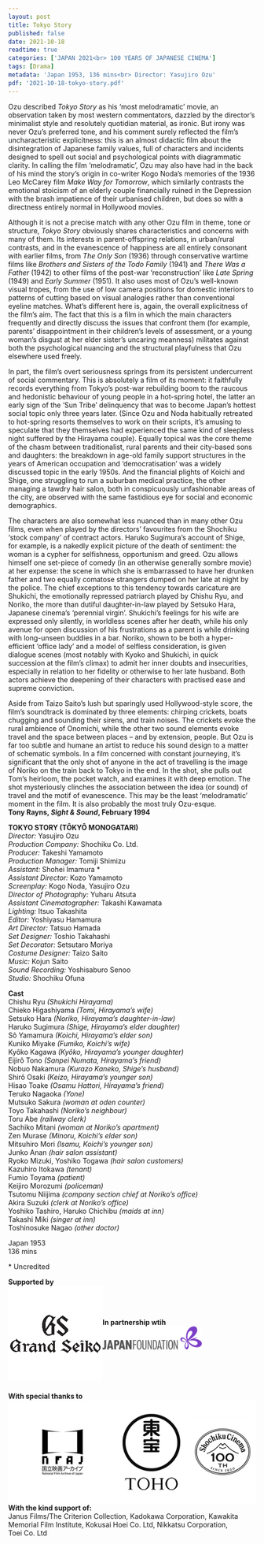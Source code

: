 ```yaml
---
layout: post
title: Tokyo Story
published: false
date: 2021-10-18
readtime: true
categories: ['JAPAN 2021<br> 100 YEARS OF JAPANESE CINEMA']
tags: [Drama]
metadata: 'Japan 1953, 136 mins<br> Director: Yasujiro Ozu'
pdf: '2021-10-18-tokyo-story.pdf'
---
```

Ozu described _Tokyo Story_ as his ‘most melodramatic’ movie, an observation taken by most western commentators, dazzled by the director’s minimalist style and resolutely quotidian material, as ironic. But irony was never Ozu’s preferred tone, and his comment surely reflected the film’s uncharacteristic explicitness: this is an almost didactic film about the disintegration of Japanese family values, full of characters and incidents designed to spell out social and psychological points with diagrammatic clarity. In calling the film ‘melodramatic’, Ozu may also have had in the back of his mind the story’s origin in co-writer Kogo Noda’s memories of the 1936 Leo McCarey film _Make Way for Tomorrow_, which similarly contrasts the emotional stoicism of an elderly couple financially ruined in the Depression with the brash impatience of their urbanised children, but does so with a directness entirely normal in Hollywood movies.

Although it is not a precise match with any other Ozu film in theme, tone or structure, _Tokyo Story_ obviously shares characteristics and concerns with many of them. Its interests in parent-offspring relations, in urban/rural contrasts, and in the evanescence of happiness are all entirely consonant with earlier films, from _The Only Son_ (1936) through conservative wartime films like _Brothers and Sisters of the Todo Family_ (1941) and _There Was a Father_ (1942) to other films of the post-war ‘reconstruction’ like _Late Spring_ (1949) and _Early Summer_ (1951). It also uses most of Ozu’s well-known visual tropes, from the use of low camera positions for domestic interiors to patterns of cutting based on visual analogies rather than conventional eyeline matches. What’s different here is, again, the overall explicitness of the film’s aim. The fact that this is a film in which the main characters frequently and directly discuss the issues that confront them (for example, parents’ disappointment in their children’s levels of assessment, or a young woman’s disgust at her elder sister’s uncaring meanness) militates against both the psychological nuancing and the structural playfulness that Ozu elsewhere used freely.

In part, the film’s overt seriousness springs from its persistent undercurrent of social commentary. This is absolutely a film of its moment: it faithfully records everything from Tokyo’s post-war rebuilding boom to the raucous and hedonistic behaviour of young people in a hot-spring hotel, the latter an early sign of the ‘Sun Tribe’ delinquency that was to become Japan’s hottest social topic only three years later. (Since Ozu and Noda habitually retreated to hot-spring resorts themselves to work on their scripts, it’s amusing to speculate that they themselves had experienced the same kind of sleepless night suffered by the Hirayama couple). Equally topical was the core theme of the chasm between traditionalist, rural parents and their city-based sons and daughters: the breakdown in age-old family support structures in the years of American occupation and ‘democratisation’ was a widely discussed topic in the early 1950s. And the financial plights of Koichi and Shige, one struggling to run a suburban medical practice, the other managing a tawdry hair salon, both in conspicuously unfashionable areas of the city, are observed with the same fastidious eye for social and economic demographics.

The characters are also somewhat less nuanced than in many other Ozu films, even when played by the directors’ favourites from the Shochiku ‘stock company’ of contract actors. Haruko Sugimura’s account of Shige, for example, is a nakedly explicit picture of the death of sentiment: the woman is a cypher for selfishness, opportunism and greed. Ozu allows himself one set-piece of comedy (in an otherwise generally sombre movie) at her expense: the scene in which she is embarrassed to have her drunken father and two equally comatose strangers dumped on her late at night by the police. The chief exceptions to this tendency towards caricature are Shukichi, the emotionally repressed patriarch played by Chishu Ryu, and Noriko, the more than dutiful daughter-in-law played by Setsuko Hara, Japanese cinema’s ‘perennial virgin’. Shukichi’s feelings for his wife are expressed only silently, in worldless scenes after her death, while his only avenue for open discussion of his frustrations as a parent is while drinking with long-unseen buddies in a bar. Noriko, shown to be both a hyper-efficient ‘office lady’ and a model of selfless consideration, is given dialogue scenes (most notably with Kyoko and Shukichi, in quick succession at the film’s climax) to admit her inner doubts and insecurities, especially in relation to her fidelity or otherwise to her late husband. Both actors achieve the deepening of their characters with practised ease and supreme conviction.

Aside from Taizo Saito’s lush but sparingly used Hollywood-style score, the film’s soundtrack is dominated by three elements: chirping crickets, boats chugging and sounding their sirens, and train noises. The crickets evoke the rural ambience of Onomichi, while the other two sound elements evoke travel and the space between places – and by extension, people. But Ozu is far too subtle and humane an artist to reduce his sound design to a matter of schematic symbols. In a film concerned with constant journeying, it’s significant that the only shot of anyone in the act of travelling is the image of Noriko on the train back to Tokyo in the end. In the shot, she pulls out Tom’s heirloom, the pocket watch, and examines it with deep emotion. The shot mysteriously clinches the association between the idea (or sound) of travel and the motif of evanescence. This may be the least ‘melodramatic’ moment in the film. It is also probably the most truly Ozu-esque.<br>
**Tony Rayns, _Sight & Sound_, February 1994**<br>

**TOKYO STORY (TÔKYÔ MONOGATARI)**<br>
_Director:_ Yasujiro Ozu<br>
_Production Company:_ Shochiku Co. Ltd.<br>
_Producer:_ Takeshi Yamamoto<br>
_Production Manager:_ Tomiji Shimizu<br>
_Assistant:_ Shohei Imamura *<br>
_Assistant Director:_ Kozo Yamamoto<br>
_Screenplay:_ Kogo Noda, Yasujiro Ozu<br>
_Director of Photography:_ Yuharu Atsuta<br>
_Assistant Cinematographer:_ Takashi Kawamata<br>
_Lighting:_ Itsuo Takashita<br>
_Editor:_ Yoshiyasu Hamamura<br>
_Art Director:_ Tatsuo Hamada<br>
_Set Designer:_ Toshio Takahashi<br>
_Set Decorator:_ Setsutaro Moriya<br>
_Costume Designer:_ Taizo Saito<br>
_Music:_ Kojun Saito<br>
_Sound Recording:_ Yoshisaburo Senoo<br>
_Studio:_ Shochiku Ofuna<br>

**Cast**<br>
Chishu Ryu _(Shukichi Hirayama)_<br>
Chieko Higashiyama _(Tomi, Hirayama’s wife)_<br>
Setsuko Hara _(Noriko, Hirayama’s daughter-in-law)_<br>
Haruko Sugimura  _(Shige, Hirayama’s elder daughter)_<br>
Sô Yamamura _(Koichi, Hirayama’s elder son)_<br>
Kuniko Miyake _(Fumiko, Koichi’s wife)_<br>
Kyôko Kagawa  _(Kyôko, Hirayama’s younger daughter)_<br>
Eijirô Tono _(Sanpei Numata, Hirayama’s friend)_<br>
Nobuo Nakamura  _(Kurazo Kaneko, Shige’s husband)_<br>
Shirô Osaki _(Keizo, Hirayama’s younger son)_<br>
Hisao Toake _(Osamu Hattori, Hirayama’s friend)_<br>
Teruko Nagaoka _(Yone)_<br>
Mutsuko Sakura _(woman at oden counter)_<br>
Toyo Takahashi _(Noriko’s neighbour)_<br>
Toru Abe _(railway clerk)_<br>
Sachiko Mitani _(woman at Noriko’s apartment)_<br>
Zen Murase _(Minoru, Koichi’s elder son)_<br>
Mitsuhiro Mori _(Isamu, Koichi’s younger son)_<br>
Junko Anan _(hair salon assistant)_<br>
Ryoko Mizuki, Yoshiko Togawa _(hair salon customers)_<br>
Kazuhiro Itokawa _(tenant)_<br>
Fumio Toyama _(patient)_<br>
Keijiro Morozumi _(policeman)_<br>
Tsutomu Niijima _(company section chief at Noriko’s office)_<br>
Akira Suzuki _(clerk at Noriko’s office)_<br>
Yoshiko Tashiro, Haruko Chichibu _(maids at inn)_<br>
Takashi Miki _(singer at inn)_<br>
Toshinosuke Nagao _(other doctor)_<br>

Japan 1953<br>
136 mins<br>

\* Uncredited<br>


**Supported by**  
<img style="float: left;" src="/img/Grand Seiko.png">
<br><br><br>

**In partnership wtih**  
<img style="float: left;" src="/img/Japan Foundation.JPG" width="40%" height="40%">
<br><br><br><br><br><br><br>


**With special thanks to**
<img style="float: left;" src="/img/NFAJ.png">
<br><br><br>


**With the kind support of:**<br>
Janus Films/The Criterion Collection, Kadokawa Corporation, Kawakita Memorial Film Institute, Kokusai Hoei Co. Ltd, Nikkatsu Corporation,  
Toei Co. Ltd<br>
<!--stackedit_data:
eyJoaXN0b3J5IjpbLTE4MjAxNTQ5MzldfQ==
-->
